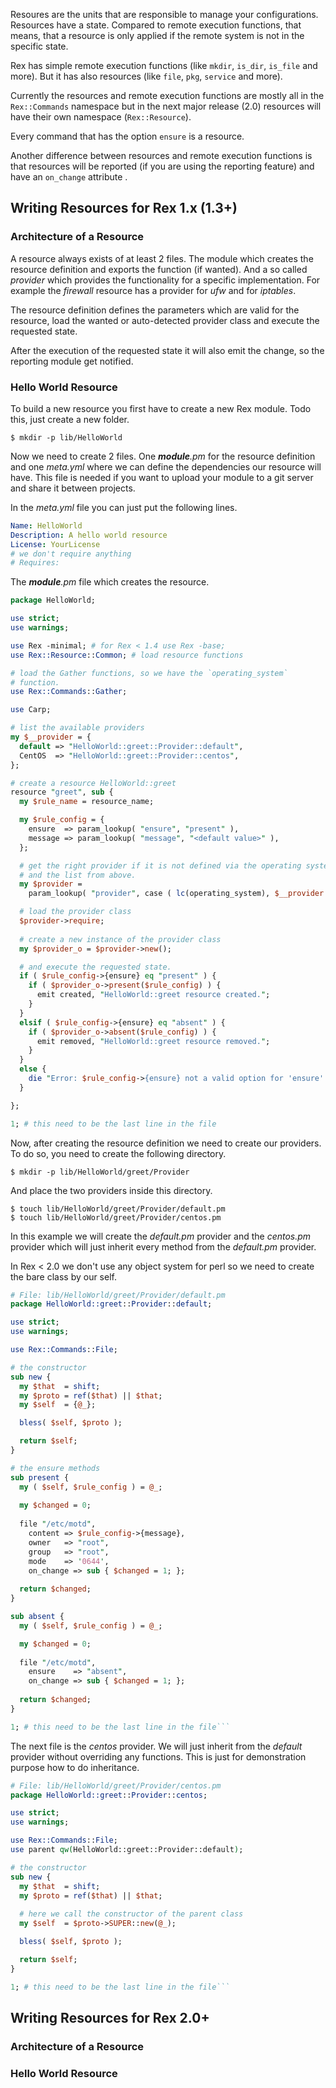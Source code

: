 Resoures are the units that are responsible to manage your configurations. 
Resources have a state. Compared to remote execution functions, that means, 
that a resource is only applied if the remote system is not in the specific
state.

Rex has simple remote execution functions (like `mkdir`, `is_dir`, `is_file`
and more). But it has also resources (like `file`, `pkg`, `service` and more).

Currently the resources and remote execution functions are mostly all in the
`Rex::Commands` namespace but in the next major release (2.0) resources will
have their own namespace (`Rex::Resource`).

Every command that has the option `ensure` is a resource.

Another difference between resources and remote execution functions is that
resources will be reported (if you are using the reporting feature) and have an
`on_change` attribute .


## Writing Resources for Rex 1.x (1.3+)

### Architecture of a Resource

A resource always exists of at least 2 files. The module which creates the
resource definition and exports the function (if wanted).
And a so called *provider* which provides the functionality for a specific
implementation. For example the *firewall* resource has a provider for *ufw* 
and for *iptables*.

The resource definition defines the parameters which are valid for the resource,
load the wanted or auto-detected provider class and execute the requested 
state.

After the execution of the requested state it will also emit the change, so the
reporting module get notified.

### Hello World Resource

To build a new resource you first have to create a new Rex module. Todo this,
just create a new folder.

```
$ mkdir -p lib/HelloWorld
```

Now we need to create 2 files. One *____module____.pm* for the resource definition
and one *meta.yml* where we can define the dependencies our resource will have.
This file is needed if you want to upload your module to a git server and share
it between projects.

In the *meta.yml* file you can just put the following lines.

```yaml
Name: HelloWorld
Description: A hello world resource
License: YourLicense
# we don't require anything
# Requires:
```

The *__module__.pm* file which creates the resource.

```perl
package HelloWorld;

use strict;
use warnings;

use Rex -minimal; # for Rex < 1.4 use Rex -base;
use Rex::Resource::Common; # load resource functions

# load the Gather functions, so we have the `operating_system` 
# function.
use Rex::Commands::Gather;

use Carp;

# list the available providers
my $__provider = {
  default => "HelloWorld::greet::Provider::default",
  CentOS  => "HelloWorld::greet::Provider::centos",
};

# create a resource HelloWorld::greet
resource "greet", sub {
  my $rule_name = resource_name;

  my $rule_config = {
    ensure  => param_lookup( "ensure", "present" ),
    message => param_lookup( "message", "<default value>" ),
  };

  # get the right provider if it is not defined via the operating system
  # and the list from above.
  my $provider =
    param_lookup( "provider", case ( lc(operating_system), $__provider ) );

  # load the provider class
  $provider->require;
  
  # create a new instance of the provider class
  my $provider_o = $provider->new();

  # and execute the requested state.
  if ( $rule_config->{ensure} eq "present" ) {
    if ( $provider_o->present($rule_config) ) {
      emit created, "HelloWorld::greet resource created.";
    }
  }
  elsif ( $rule_config->{ensure} eq "absent" ) {
    if ( $provider_o->absent($rule_config) ) {
      emit removed, "HelloWorld::greet resource removed.";
    }
  }
  else {
    die "Error: $rule_config->{ensure} not a valid option for 'ensure'.";
  }

};

1; # this need to be the last line in the file
```

Now, after creating the resource definition we need to create our providers.
To do so, you need to create the following directory.

```
$ mkdir -p lib/HelloWorld/greet/Provider
```

And place the two providers inside this directory.

```
$ touch lib/HelloWorld/greet/Provider/default.pm
$ touch lib/HelloWorld/greet/Provider/centos.pm
```

In this example we will create the *default.pm* provider and the *centos.pm*
provider which will just inherit every method from the *default.pm* provider.

In Rex < 2.0 we don't use any object system for perl so we need to create the
bare class by our self.

```perl
# File: lib/HelloWorld/greet/Provider/default.pm
package HelloWorld::greet::Provider::default;

use strict;
use warnings;

use Rex::Commands::File;

# the constructor
sub new {
  my $that  = shift;
  my $proto = ref($that) || $that;
  my $self  = {@_};

  bless( $self, $proto );

  return $self;
}

# the ensure methods
sub present {
  my ( $self, $rule_config ) = @_;
  
  my $changed = 0;
  
  file "/etc/motd",
    content => $rule_config->{message},
    owner   => "root",
    group   => "root",
    mode    => '0644',
    on_change => sub { $changed = 1; };
    
  return $changed;
}

sub absent {
  my ( $self, $rule_config ) = @_;

  my $changed = 0;
  
  file "/etc/motd",
    ensure    => "absent",
    on_change => sub { $changed = 1; };
    
  return $changed;
}

1; # this need to be the last line in the file```
```

The next file is the *centos* provider. We will just inherit from the *default*
provider without overriding any functions. This is just for demonstration 
purpose how to do inheritance.

```perl
# File: lib/HelloWorld/greet/Provider/centos.pm
package HelloWorld::greet::Provider::centos;

use strict;
use warnings;

use Rex::Commands::File;
use parent qw(HelloWorld::greet::Provider::default);

# the constructor
sub new {
  my $that  = shift;
  my $proto = ref($that) || $that;
  
  # here we call the constructor of the parent class
  my $self  = $proto->SUPER::new(@_);

  bless( $self, $proto );

  return $self;
}

1; # this need to be the last line in the file```
```



## Writing Resources for Rex 2.0+

### Architecture of a Resource

### Hello World Resource

